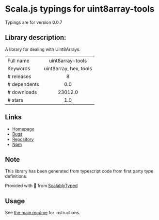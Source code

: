 
# Scala.js typings for uint8array-tools

Typings are for version 0.0.7

## Library description:
A library for dealing with Uint8Arrays.

|                    |                 |
| ------------------ | :-------------: |
| Full name          | uint8array-tools |
| Keywords           | uint8array, hex, tools |
| # releases         | 8 |
| # dependents       | 0.0 |
| # downloads        | 23012.0 |
| # stars            | 1.0 |

## Links
- [Homepage](https://github.com/bitcoinjs/uint8array-tools#readme)
- [Bugs](https://github.com/bitcoinjs/uint8array-tools/issues)
- [Repository](https://github.com/bitcoinjs/uint8array-tools)
- [Npm](https://www.npmjs.com/package/uint8array-tools)
    


## Note
This library has been generated from typescript code from first party type definitions.

Provided with :purple_heart: from [ScalablyTyped](https://github.com/oyvindberg/ScalablyTyped)

## Usage
See [the main readme](../../readme.md) for instructions.


